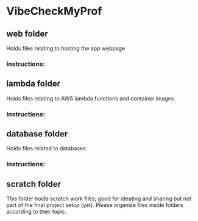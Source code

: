 # VibeCheckMyProf

## web folder
Holds files relating to hosting the app webpage

### Instructions:

## lambda folder
Holds files relating to AWS lambda functions and container images 

### Instructions:

## database folder
Holds files related to databases

### Instructions:

## scratch folder
This folder holds scratch work files; good for ideating and sharing but not part of the final project setup (yet). Please organize files inside folders according to their topic.
